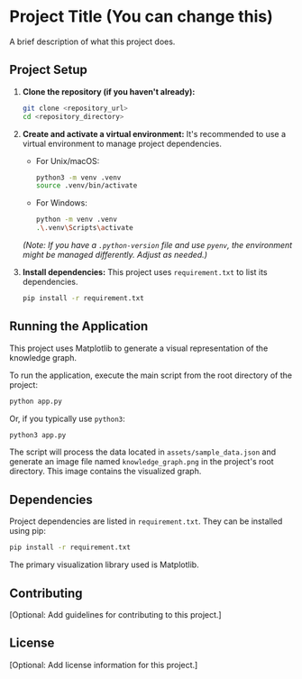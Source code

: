 # Project Title (You can change this)

A brief description of what this project does.

## Project Setup

1.  **Clone the repository (if you haven't already):**
    ```bash
    git clone <repository_url>
    cd <repository_directory>
    ```

2.  **Create and activate a virtual environment:**
    It's recommended to use a virtual environment to manage project dependencies.

    *   For Unix/macOS:
        ```bash
        python3 -m venv .venv
        source .venv/bin/activate
        ```
    *   For Windows:
        ```bash
        python -m venv .venv
        .\.venv\Scripts\activate
        ```
    *(Note: If you have a `.python-version` file and use `pyenv`, the environment might be managed differently. Adjust as needed.)*

3.  **Install dependencies:**
    This project uses `requirement.txt` to list its dependencies.
    ```bash
    pip install -r requirement.txt
    ```

## Running the Application

This project uses Matplotlib to generate a visual representation of the knowledge graph.

To run the application, execute the main script from the root directory of the project:

```bash
python app.py
```
Or, if you typically use `python3`:
```bash
python3 app.py
```

The script will process the data located in `assets/sample_data.json` and generate an image file named `knowledge_graph.png` in the project's root directory. This image contains the visualized graph.

## Dependencies

Project dependencies are listed in `requirement.txt`. They can be installed using pip:
```bash
pip install -r requirement.txt
```
The primary visualization library used is Matplotlib.

## Contributing

[Optional: Add guidelines for contributing to this project.]

## License

[Optional: Add license information for this project.]
